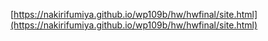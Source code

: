[https://nakirifumiya.github.io/wp109b/hw/hwfinal/site.html](https://nakirifumiya.github.io/wp109b/hw/hwfinal/site.html)
